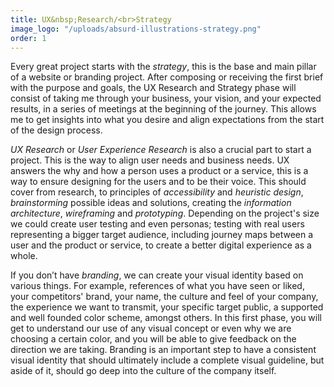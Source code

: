 ```yaml
---
title: UX&nbsp;Research/<br>Strategy
image_logo: "/uploads/absurd-illustrations-strategy.png"
order: 1
---
```


Every great project starts with the <em class="text-ultra-light text-italic text-aqua">strategy</em>, this is the base and main pillar of a website or branding project. After composing or receiving the first brief with the purpose and goals, the UX Research and Strategy phase will consist of taking me through your business, your vision, and your expected results, in a series of meetings at the beginning of the journey. This allows me to get insights into what you desire and align expectations from the start of the design process.

<em class="text-ultra-light text-italic text-aqua">UX Research</em> or <em class="text-ultra-light text-italic text-aqua">User Experience Research</em> is also a crucial part to start a project. This is the way to align user needs and business needs. UX answers the why and how a person uses a product or a service, this is a way to ensure designing for the users and to be their voice. This should cover from research, to principles of <em class="text-ultra-light text-italic text-aqua">accessibility</em> and <em class="text-ultra-light text-italic text-aqua">heuristic design</em>, <em class="text-ultra-light text-italic text-aqua">brainstorming</em> possible ideas and solutions, creating the <em class="text-ultra-light text-italic text-aqua">information architecture</em>, <em class="text-ultra-light text-italic text-aqua">wireframing</em> and <em class="text-ultra-light text-italic text-aqua">prototyping</em>. Depending on the project's size we could create user testing and even personas; testing with real users representing a bigger target audience, including journey maps between a user and the product or service, to create a better digital experience as a whole.

If you don’t have <em class="text-ultra-light text-italic text-aqua">branding</em>, we can create your visual identity based on various things. For example, references of what you have seen or liked, your competitors' brand, your name, the culture and feel of your company, the experience we want to transmit, your specific target public, a supported<!--researched--> and well founded color scheme, amongst others. In this first phase, you will get to understand our use of any visual concept or even why we are choosing a certain color, and you will be able to give feedback on the direction we are taking. Branding is an important step to have a consistent visual identity that should ultimately include a complete visual guideline, but aside of it, should go deep into the culture of the company itself.

<!--.................................

Everything starts with the strategy, this is the base and main part of a website project or a branding project. This will consist in talking about it and knowing more about your business and your expected results. This will be set up as one or a series of reunions or chats at the beginning of the work, to align expectations and be sure to get enough insight so that everything is clear to start with a design.

If you don't have a branding we can create your visual identity based on many things: For example references of what you have seen or liked, your competition's brands, your name, the culture of your company or the feel. You will understand why we'll use a certain visual concept or even a certain color, and will be able to give me any feedback on anything. Branding can make the design phase take longer, so that we can get to a succesful result.--> <!--It can also imply contracting a second designer depending on your choise.-->